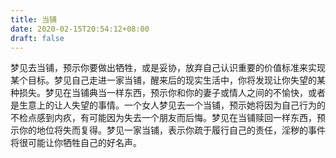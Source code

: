 ```yaml
---
title: 当铺
date: 2020-02-15T20:54:12+08:00
draft: false
---
```


梦见去当铺，预示你要做出牺牲，或是妥协，放弃自己认识重要的价值标准来实现某个目标。梦见自己走进一家当铺，醒来后的现实生活中，你将发现让你失望的某种损失。梦见在当铺典当一样东西，预示你和你的妻子或情人之间的不愉快，或者是生意上的让人失望的事情。一个女人梦见去一个当铺，预示她将因为自己行为的不检点感到内疚，有可能因为失去一个朋友而后悔。梦见在当铺赎回一样东西，预示你的地位将失而复得。梦见一家当铺，表示你疏于履行自己的责任，淫秽的事件将很可能让你牺牲自己的好名声。